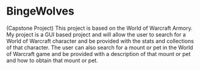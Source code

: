 # BingeWolves
(Capstone Project) This project is based on the World of Warcraft Armory. My project is a GUI based project and will allow the user to search for a World of Warcraft character and be provided with the stats and collections of that character. The user can also search for a mount or pet in the World of Warcraft game and be provided with a description of that mount or pet and how to obtain that mount or pet.
